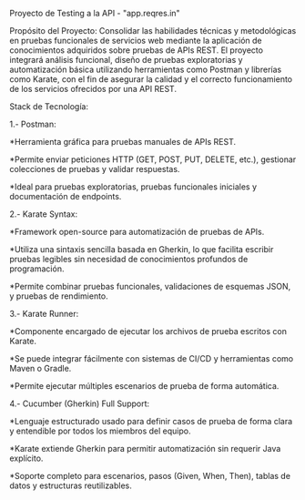 Proyecto de Testing a la API - "app.reqres.in"


Propósito del Proyecto: 
Consolidar las habilidades técnicas y metodológicas en pruebas funcionales de servicios web mediante la aplicación de conocimientos adquiridos sobre pruebas de APIs REST. El proyecto integrará análisis funcional, diseño de pruebas exploratorias y automatización básica utilizando herramientas como Postman y librerías como Karate, con el fin de asegurar la calidad y el correcto funcionamiento de los servicios ofrecidos por una API REST.

Stack de Tecnología:

1.- Postman:

   *Herramienta gráfica para pruebas manuales de APIs REST.
   
   *Permite enviar peticiones HTTP (GET, POST, PUT, DELETE, etc.), gestionar colecciones de pruebas y validar respuestas.
   
   *Ideal para pruebas exploratorias, pruebas funcionales iniciales y documentación de endpoints.

   

2.- Karate Syntax:

   *Framework open-source para automatización de pruebas de APIs.
   
   *Utiliza una sintaxis sencilla basada en Gherkin, lo que facilita escribir pruebas legibles sin necesidad de conocimientos profundos de programación.
   
   *Permite combinar pruebas funcionales, validaciones de esquemas JSON, y pruebas de rendimiento.

   

3.- Karate Runner:

   *Componente encargado de ejecutar los archivos de prueba escritos con Karate.
   
   *Se puede integrar fácilmente con sistemas de CI/CD y herramientas como Maven o Gradle.
   
   *Permite ejecutar múltiples escenarios de prueba de forma automática.


4.- Cucumber (Gherkin) Full Support:

   *Lenguaje estructurado usado para definir casos de prueba de forma clara y entendible por todos los miembros del equipo.
   
   *Karate extiende Gherkin para permitir automatización sin requerir Java explícito.
   
   *Soporte completo para escenarios, pasos (Given, When, Then), tablas de datos y estructuras reutilizables.
   

   
